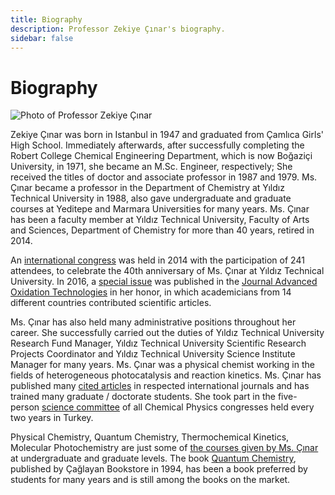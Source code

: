 ```yaml
---
title: Biography
description: Professor Zekiye Çınar's biography.
sidebar: false
---
```


# Biography

![Photo of Professor Zekiye Çınar](/images/prof-dr-zekiye-cinar.webp)

Zekiye Çınar was born in Istanbul in 1947 and graduated from Çamlıca Girls' High School. Immediately afterwards, after successfully completing the Robert College Chemical Engineering Department, which is now Boğaziçi University, in 1971, she became an M.Sc. Engineer, respectively; She received the titles of doctor and associate professor in 1987 and 1979. Ms. Çınar became a professor in the Department of Chemistry at Yıldız Technical University in 1988, also gave undergraduate and graduate courses at Yeditepe and Marmara Universities for many years. Ms. Çınar has been a faculty member at Yıldız Technical University, Faculty of Arts and Sciences, Department of Chemistry for more than 40 years, retired in 2014.

An [international congress](http://www.molchem2014.chemicalphysics.org.tr/) was held in 2014 with the participation of 241 attendees, to celebrate the 40th anniversary of Ms. Çınar at Yıldız Technical University. In 2016, a [special issue](https://www.degruyter.com/document/doi/10.1515/jaots-2016-0201/html) was published in the [Journal Advanced Oxidation Technologies](http://www.jaots.chemicalphysics.org.tr/) in her honor, in which academicians from 14 different countries contributed scientific articles.

Ms. Çınar has also held many administrative positions throughout her career. She successfully carried out the duties of Yıldız Technical University Research Fund Manager, Yıldız Technical University Scientific Research Projects Coordinator and Yıldız Technical University Science Institute Manager for many years. Ms. Çınar was a physical chemist working in the fields of heterogeneous photocatalysis and reaction kinetics. Ms. Çınar has published many [cited articles](../publications) in respected international journals and has trained many graduate / doctorate students. She took part in the five-person [science committee](http://cpc13.chemicalphysics.org.tr/committee.html) of all Chemical Physics congresses held every two years in Turkey.

Physical Chemistry, Quantum Chemistry, Thermochemical Kinetics, Molecular Photochemistry are just some of [the courses given by Ms. Çınar](../courses) at undergraduate and graduate levels. The book [Quantum Chemistry](../quantum-chemistry), published by Çağlayan Bookstore in 1994, has been a book preferred by students for many years and is still among the books on the market.
